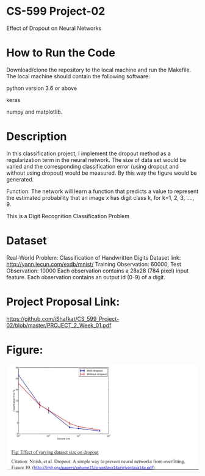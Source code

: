 # CS-599 Project-02
Effect of Dropout on Neural Networks
# How to Run the Code
Download/clone the repository to the local machine and run the Makefile. The local machine should contain the following software:

python version 3.6 or above 

keras 

numpy and matplotlib.
# Description
In this classification project, I implement the dropout method as a regularization term in the neural network. The size of data set would be varied and the corresponding classification error (using dropout and without using dropout) would be measured. By this way the figure would be generated.

Function: The network will learn a function that predicts a value to represent the estimated probability that an image x has digit class k, for k=1, 2, 3, …., 9.

This is a Digit Recognition Classification Problem
# Dataset
Real-World Problem: Classification of Handwritten Digits
Dataset link: http://yann.lecun.com/exdb/mnist/
Training Observation: 60000, Test Observation: 10000 
Each observation contains a 28x28 (784 pixel) input feature. 
Each observation contains an output id (0-9) of a digit.

# Project Proposal Link:
https://github.com/iShafkat/CS_599_Project-02/blob/master/PROJECT_2_Week_01.pdf

# Figure:
![image](https://github.com/iShafkat/CS_599_Project-02/blob/master/figure.JPG)


